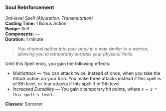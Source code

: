 ### Soul Reinforcement
*3rd-level Spell (Abjuration, Transmutation)*  
**Casting Time:** 1 Bonus Action  
**Range:** Self  
**Components:** —  
**Duration:** 1 minute  

> *You channel aether into your body in a way similar to a warrior, allowing you to temporarily surpass your physical limits.*

Until this Spell ends, you gain the following effects:
* *Multiattack* — You can attack twice, instead of once, when you take the Attack action on your turn. You make three attacks instead if this spell is of 6th level, or four attacks if this spell if of 9th level.
* *Increased Durability* — You gain `X` temporary hit points, where `X = 2 * this spell's level`.

**Classes:** Sorcerer